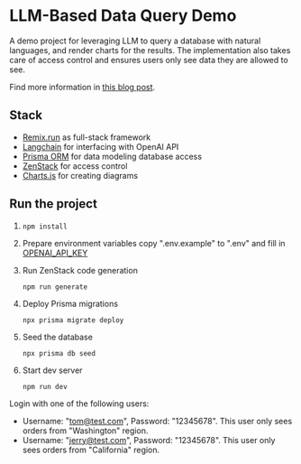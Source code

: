# LLM-Based Data Query Demo

A demo project for leveraging LLM to query a database with natural languages, and render charts for the results. The implementation also takes care of access control and ensures users only see data they are allowed to see.

Find more information in [this blog post](https://zenstack.dev/blog/llm-acl).

## Stack

- [Remix.run](https://remix.run/) as full-stack framework
- [Langchain](https://js.langchain.com) for interfacing with OpenAI API
- [Prisma ORM](https://prisma.io) for data modeling database access
- [ZenStack](https://github.com/zenstackhq/zenstack) for access control
- [Charts.js](https://www.chartjs.org/) for creating diagrams

## Run the project

1. `npm install`
2. Prepare environment variables
   copy ".env.example" to ".env" and fill in [OPENAI_API_KEY](https://help.openai.com/en/articles/4936850-where-do-i-find-my-secret-api-key)
3. Run ZenStack code generation

   `npm run generate`

4. Deploy Prisma migrations

   `npx prisma migrate deploy`

5. Seed the database

   `npx prisma db seed`

6. Start dev server

   `npm run dev`

Login with one of the following users:

- Username: "tom@test.com", Password: "12345678". This user only sees orders from "Washington" region.
- Username: "jerry@test.com", Password: "12345678". This user only sees orders from "California" region.
